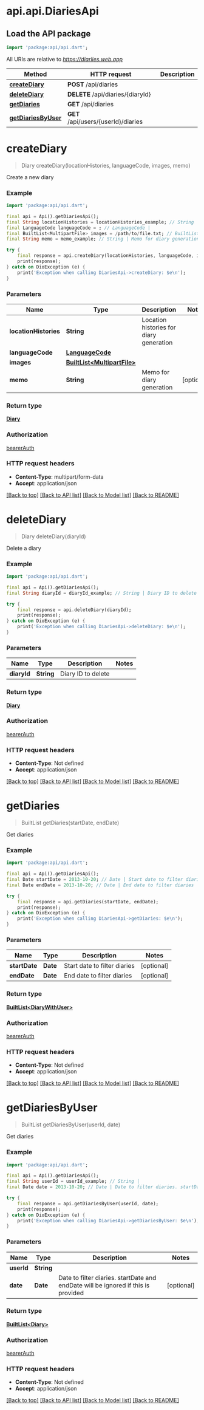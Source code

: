 # api.api.DiariesApi

## Load the API package
```dart
import 'package:api/api.dart';
```

All URIs are relative to *https://diarlies.web.app*

Method | HTTP request | Description
------------- | ------------- | -------------
[**createDiary**](DiariesApi.md#creatediary) | **POST** /api/diaries | 
[**deleteDiary**](DiariesApi.md#deletediary) | **DELETE** /api/diaries/{diaryId} | 
[**getDiaries**](DiariesApi.md#getdiaries) | **GET** /api/diaries | 
[**getDiariesByUser**](DiariesApi.md#getdiariesbyuser) | **GET** /api/users/{userId}/diaries | 


# **createDiary**
> Diary createDiary(locationHistories, languageCode, images, memo)



Create a new diary

### Example
```dart
import 'package:api/api.dart';

final api = Api().getDiariesApi();
final String locationHistories = locationHistories_example; // String | Location histories for diary generation
final LanguageCode languageCode = ; // LanguageCode | 
final BuiltList<MultipartFile> images = /path/to/file.txt; // BuiltList<MultipartFile> | 
final String memo = memo_example; // String | Memo for diary generation

try {
    final response = api.createDiary(locationHistories, languageCode, images, memo);
    print(response);
} catch on DioException (e) {
    print('Exception when calling DiariesApi->createDiary: $e\n');
}
```

### Parameters

Name | Type | Description  | Notes
------------- | ------------- | ------------- | -------------
 **locationHistories** | **String**| Location histories for diary generation | 
 **languageCode** | [**LanguageCode**](LanguageCode.md)|  | 
 **images** | [**BuiltList&lt;MultipartFile&gt;**](MultipartFile.md)|  | 
 **memo** | **String**| Memo for diary generation | [optional] 

### Return type

[**Diary**](Diary.md)

### Authorization

[bearerAuth](../README.md#bearerAuth)

### HTTP request headers

 - **Content-Type**: multipart/form-data
 - **Accept**: application/json

[[Back to top]](#) [[Back to API list]](../README.md#documentation-for-api-endpoints) [[Back to Model list]](../README.md#documentation-for-models) [[Back to README]](../README.md)

# **deleteDiary**
> Diary deleteDiary(diaryId)



Delete a diary

### Example
```dart
import 'package:api/api.dart';

final api = Api().getDiariesApi();
final String diaryId = diaryId_example; // String | Diary ID to delete

try {
    final response = api.deleteDiary(diaryId);
    print(response);
} catch on DioException (e) {
    print('Exception when calling DiariesApi->deleteDiary: $e\n');
}
```

### Parameters

Name | Type | Description  | Notes
------------- | ------------- | ------------- | -------------
 **diaryId** | **String**| Diary ID to delete | 

### Return type

[**Diary**](Diary.md)

### Authorization

[bearerAuth](../README.md#bearerAuth)

### HTTP request headers

 - **Content-Type**: Not defined
 - **Accept**: application/json

[[Back to top]](#) [[Back to API list]](../README.md#documentation-for-api-endpoints) [[Back to Model list]](../README.md#documentation-for-models) [[Back to README]](../README.md)

# **getDiaries**
> BuiltList<DiaryWithUser> getDiaries(startDate, endDate)



Get diaries

### Example
```dart
import 'package:api/api.dart';

final api = Api().getDiariesApi();
final Date startDate = 2013-10-20; // Date | Start date to filter diaries
final Date endDate = 2013-10-20; // Date | End date to filter diaries

try {
    final response = api.getDiaries(startDate, endDate);
    print(response);
} catch on DioException (e) {
    print('Exception when calling DiariesApi->getDiaries: $e\n');
}
```

### Parameters

Name | Type | Description  | Notes
------------- | ------------- | ------------- | -------------
 **startDate** | **Date**| Start date to filter diaries | [optional] 
 **endDate** | **Date**| End date to filter diaries | [optional] 

### Return type

[**BuiltList&lt;DiaryWithUser&gt;**](DiaryWithUser.md)

### Authorization

[bearerAuth](../README.md#bearerAuth)

### HTTP request headers

 - **Content-Type**: Not defined
 - **Accept**: application/json

[[Back to top]](#) [[Back to API list]](../README.md#documentation-for-api-endpoints) [[Back to Model list]](../README.md#documentation-for-models) [[Back to README]](../README.md)

# **getDiariesByUser**
> BuiltList<Diary> getDiariesByUser(userId, date)



Get diaries

### Example
```dart
import 'package:api/api.dart';

final api = Api().getDiariesApi();
final String userId = userId_example; // String | 
final Date date = 2013-10-20; // Date | Date to filter diaries. startDate and endDate will be ignored if this is provided

try {
    final response = api.getDiariesByUser(userId, date);
    print(response);
} catch on DioException (e) {
    print('Exception when calling DiariesApi->getDiariesByUser: $e\n');
}
```

### Parameters

Name | Type | Description  | Notes
------------- | ------------- | ------------- | -------------
 **userId** | **String**|  | 
 **date** | **Date**| Date to filter diaries. startDate and endDate will be ignored if this is provided | [optional] 

### Return type

[**BuiltList&lt;Diary&gt;**](Diary.md)

### Authorization

[bearerAuth](../README.md#bearerAuth)

### HTTP request headers

 - **Content-Type**: Not defined
 - **Accept**: application/json

[[Back to top]](#) [[Back to API list]](../README.md#documentation-for-api-endpoints) [[Back to Model list]](../README.md#documentation-for-models) [[Back to README]](../README.md)


